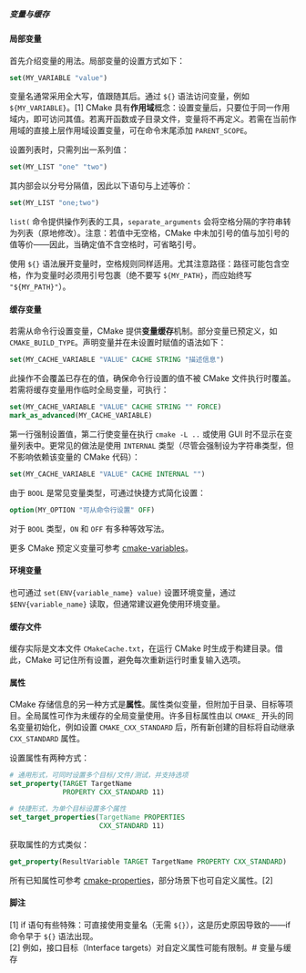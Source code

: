 ##### 变量与缓存  

#### 局部变量  
首先介绍变量的用法。局部变量的设置方式如下：  

```cmake
set(MY_VARIABLE "value")
```  
变量名通常采用全大写，值跟随其后。通过 `${}` 语法访问变量，例如 `${MY_VARIABLE}`。[1] CMake 具有**作用域**概念：设置变量后，只要位于同一作用域内，即可访问其值。若离开函数或子目录文件，变量将不再定义。若需在当前作用域的直接上层作用域设置变量，可在命令末尾添加 `PARENT_SCOPE`。  

设置列表时，只需列出一系列值：  

```cmake
set(MY_LIST "one" "two")
```  
其内部会以分号分隔值，因此以下语句与上述等价：  

```cmake
set(MY_LIST "one;two")
```  
`list(` 命令提供操作列表的工具，`separate_arguments` 会将空格分隔的字符串转为列表（原地修改）。注意：若值中无空格，CMake 中未加引号的值与加引号的值等价——因此，当确定值不含空格时，可省略引号。  

使用 `${}` 语法展开变量时，空格规则同样适用。尤其注意路径：路径可能包含空格，作为变量时必须用引号包裹（绝不要写 `${MY_PATH}`，而应始终写 `"${MY_PATH}"`）。  


#### 缓存变量  
若需从命令行设置变量，CMake 提供**变量缓存**机制。部分变量已预定义，如 `CMAKE_BUILD_TYPE`。声明变量并在未设置时赋值的语法如下：  

```cmake
set(MY_CACHE_VARIABLE "VALUE" CACHE STRING "描述信息")
```  
此操作不会覆盖已存在的值，确保命令行设置的值不被 CMake 文件执行时覆盖。若需将缓存变量用作临时全局变量，可执行：  

```cmake
set(MY_CACHE_VARIABLE "VALUE" CACHE STRING "" FORCE)
mark_as_advanced(MY_CACHE_VARIABLE)
```  
第一行强制设置值，第二行使变量在执行 `cmake -L ..` 或使用 GUI 时不显示在变量列表中。更常见的做法是使用 `INTERNAL` 类型（尽管会强制设为字符串类型，但不影响依赖该变量的 CMake 代码）：  

```cmake
set(MY_CACHE_VARIABLE "VALUE" CACHE INTERNAL "")
```  
由于 `BOOL` 是常见变量类型，可通过快捷方式简化设置：  

```cmake
option(MY_OPTION "可从命令行设置" OFF)
```  
对于 `BOOL` 类型，`ON` 和 `OFF` 有多种等效写法。  

更多 CMake 预定义变量可参考 [cmake-variables](https://cmake.org/cmake/help/latest/manual/cmake-variables.7.html)。  


#### 环境变量  
也可通过 `set(ENV{variable_name} value)` 设置环境变量，通过 `$ENV{variable_name}` 读取，但通常建议避免使用环境变量。  


#### 缓存文件  
缓存实际是文本文件 `CMakeCache.txt`，在运行 CMake 时生成于构建目录。借此，CMake 可记住所有设置，避免每次重新运行时重复输入选项。  


#### 属性  
CMake 存储信息的另一种方式是**属性**。属性类似变量，但附加于目录、目标等项目。全局属性可作为未缓存的全局变量使用。许多目标属性由以 `CMAKE_` 开头的同名变量初始化，例如设置 `CMAKE_CXX_STANDARD` 后，所有新创建的目标将自动继承 `CXX_STANDARD` 属性。  

设置属性有两种方式：  

```cmake
# 通用形式，可同时设置多个目标/文件/测试，并支持选项
set_property(TARGET TargetName
             PROPERTY CXX_STANDARD 11)

# 快捷形式，为单个目标设置多个属性
set_target_properties(TargetName PROPERTIES
                      CXX_STANDARD 11)
```  
获取属性的方式类似：  

```cmake
get_property(ResultVariable TARGET TargetName PROPERTY CXX_STANDARD)
```  
所有已知属性可参考 [cmake-properties](https://cmake.org/cmake/help/latest/manual/cmake-properties.7.html)，部分场景下也可自定义属性。[2]  


#### 脚注  
[1] if 语句有些特殊：可直接使用变量名（无需 `${}`），这是历史原因导致的——if 命令早于 `${}` 语法出现。  
[2] 例如，接口目标（Interface targets）对自定义属性可能有限制。# 变量与缓存  